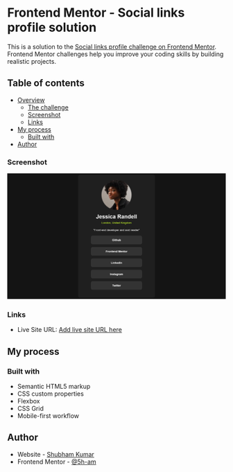 # Frontend Mentor - Social links profile solution

This is a solution to the [Social links profile challenge on Frontend Mentor](https://www.frontendmentor.io/challenges/social-links-profile-UG32l9m6dQ). Frontend Mentor challenges help you improve your coding skills by building realistic projects. 

## Table of contents

- [Overview](#overview)
  - [The challenge](#the-challenge)
  - [Screenshot](#screenshot)
  - [Links](#links)
- [My process](#my-process)
  - [Built with](#built-with)
- [Author](#author)


### Screenshot

![Project Screenshort](https://github.com/5h-am/social_profile_links/blob/main/project_screenshort.png?raw=True)


### Links

- Live Site URL: [Add live site URL here](https://your-live-site-url.com)

## My process

### Built with

- Semantic HTML5 markup
- CSS custom properties
- Flexbox
- CSS Grid
- Mobile-first workflow


## Author

- Website - [Shubham Kumar](https://www.5ham.com)
- Frontend Mentor - [@5h-am](https://www.frontendmentor.io/profile/5h-am)
